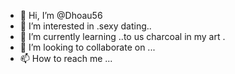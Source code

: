 - 👋 Hi, I’m @Dhoau56
- 👀 I’m interested in .sexy dating..
- 🌱 I’m currently learning ..to us charcoal in my art
.
- 💞️ I’m looking to collaborate on ...
- 📫 How to reach me ...

<!---
Dhoau56/Dhoau56 is a ✨ special ✨ repository because its `README.md` (this file) appears on your GitHub profile.
You can click the Preview link to take a look at your changes.
--->
